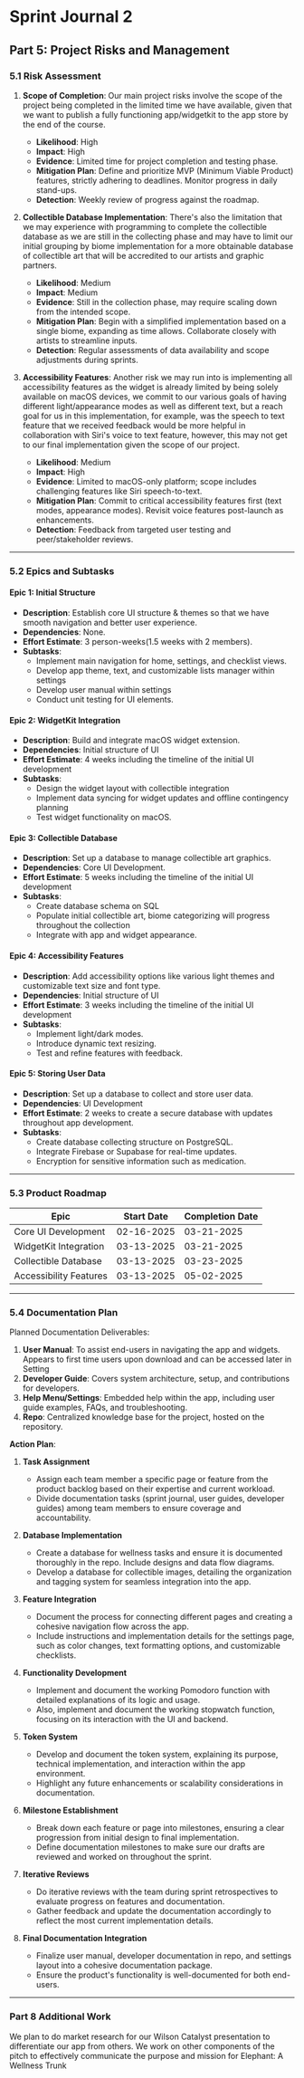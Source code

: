 # Sprint Journal 2

## Part 5: Project Risks and Management

### 5.1 Risk Assessment

1. **Scope of Completion**: Our main project risks involve the scope of the project being completed in the limited time we have available, given that we want to publish a fully functioning app/widgetkit to the app store by the end of the course.
   - **Likelihood**: High
   - **Impact**: High
   - **Evidence**: Limited time for project completion and testing phase.
   - **Mitigation Plan**: Define and prioritize MVP (Minimum Viable Product) features, strictly adhering to deadlines. Monitor progress in daily stand-ups.
   - **Detection**: Weekly review of progress against the roadmap.

2. **Collectible Database Implementation**: There's also the limitation that we may experience with programming to complete the collectible database as we are still in the collecting phase and may have to limit our initial grouping by biome implementation for a more obtainable database of collectible art that will be accredited to our artists and graphic partners.
   - **Likelihood**: Medium
   - **Impact**: Medium
   - **Evidence**: Still in the collection phase, may require scaling down from the intended scope.
   - **Mitigation Plan**: Begin with a simplified implementation based on a single biome, expanding as time allows. Collaborate closely with artists to streamline inputs.
   - **Detection**: Regular assessments of data availability and scope adjustments during sprints.

3. **Accessibility Features**: Another risk we may run into is implementing all accessibility features as the widget is already limited by being solely available on macOS devices, we commit to our various goals of having different light/appearance modes as well as different text, but a reach goal for us in this implementation, for example, was the speech to text feature that we received feedback would be more helpful in collaboration with Siri's voice to text feature, however, this may not get to our final implementation given the scope of our project.
   - **Likelihood**: Medium
   - **Impact**: High
   - **Evidence**: Limited to macOS-only platform; scope includes challenging features like Siri speech-to-text.
   - **Mitigation Plan**: Commit to critical accessibility features first (text modes, appearance modes). Revisit voice features post-launch as enhancements.
   - **Detection**: Feedback from targeted user testing and peer/stakeholder reviews.

---

### 5.2 Epics and Subtasks

#### Epic 1: Initial Structure
- **Description**: Establish core UI structure & themes so that we have smooth navigation and better user experience.
- **Dependencies**: None.
- **Effort Estimate**: 3 person-weeks(1.5 weeks with 2 members).
- **Subtasks**:
  - Implement main navigation for home, settings, and checklist views.
  - Develop app theme, text, and customizable lists manager within settings
  - Develop user manual within settings
  - Conduct unit testing for UI elements.

#### Epic 2: WidgetKit Integration
- **Description**: Build and integrate macOS widget extension.
- **Dependencies**: Initial structure of UI
- **Effort Estimate**: 4 weeks including the timeline of the initial UI development
- **Subtasks**:
  - Design the widget layout with collectible integration
  - Implement data syncing for widget updates and offline contingency planning
  - Test widget functionality on macOS.

#### Epic 3: Collectible Database
- **Description**: Set up a database to manage collectible art graphics.
- **Dependencies**: Core UI Development.
- **Effort Estimate**: 5 weeks including the timeline of the initial UI development
- **Subtasks**:
  - Create database schema on SQL
  - Populate initial collectible art, biome categorizing will progress throughout the collection
  - Integrate with app and widget appearance.

#### Epic 4: Accessibility Features
- **Description**: Add accessibility options like various light themes and customizable text size and font type.
- **Dependencies**: Initial structure of UI
- **Effort Estimate**: 3 weeks including the timeline of the initial UI development
- **Subtasks**:
  - Implement light/dark modes.
  - Introduce dynamic text resizing.
  - Test and refine features with feedback.
    
#### Epic 5: Storing User Data
- **Description**: Set up a database to collect and store user data.
- **Dependencies**: UI Development
- **Effort Estimate**: 2 weeks to create a secure database with updates throughout app development.
- **Subtasks**:
  - Create database collecting structure on PostgreSQL.
  - Integrate Firebase or Supabase for real-time updates.
  - Encryption for sensitive information such as medication.

---

### 5.3 Product Roadmap

| **Epic**                 | **Start Date** | **Completion Date** |
|--------------------------|----------------|----------------------|
| Core UI Development      | 02-16-2025     | 03-21-2025          |
| WidgetKit Integration    | 03-13-2025     | 03-21-2025          |
| Collectible Database     | 03-13-2025     | 03-23-2025          |
| Accessibility Features   | 03-13-2025     | 05-02-2025          |

---

### 5.4 Documentation Plan

Planned Documentation Deliverables:
1. **User Manual**: To assist end-users in navigating the app and widgets. Appears to first time users upon download and can be accessed later in Setting
2. **Developer Guide**: Covers system architecture, setup, and contributions for developers.
3. **Help Menu/Settings**: Embedded help within the app, including user guide examples, FAQs, and troubleshooting.
4. **Repo**: Centralized knowledge base for the project, hosted on the repository.

**Action Plan**:
1. **Task Assignment**
   - Assign each team member a specific page or feature from the product backlog based on their expertise and current workload.
   - Divide documentation tasks (sprint journal, user guides, developer guides) among team members to ensure coverage and accountability.

2. **Database Implementation**
   - Create a database for wellness tasks and ensure it is documented thoroughly in the repo. Include designs and data flow diagrams.
   - Develop a database for collectible images, detailing the organization and tagging system for seamless integration into the app.

3. **Feature Integration**
   - Document the process for connecting different pages and creating a cohesive navigation flow across the app.
   - Include instructions and implementation details for the settings page, such as color changes, text formatting options, and customizable checklists.

4. **Functionality Development**
   - Implement and document the working Pomodoro function with detailed explanations of its logic and usage.
   - Also, implement and document the working stopwatch function, focusing on its interaction with the UI and backend.

5. **Token System**
   - Develop and document the token system, explaining its purpose, technical implementation, and interaction within the app environment.
   - Highlight any future enhancements or scalability considerations in documentation.

6. **Milestone Establishment**
   - Break down each feature or page into milestones, ensuring a clear progression from initial design to final implementation.
   - Define documentation milestones to make sure our drafts are reviewed and worked on throughout the sprint.

7. **Iterative Reviews**
   - Do iterative reviews with the team during sprint retrospectives to evaluate progress on features and documentation.
   - Gather feedback and update the documentation accordingly to reflect the most current implementation details.

8. **Final Documentation Integration**
   - Finalize user manual, developer documentation in repo, and settings layout into a cohesive documentation package.
   - Ensure the product's functionality is well-documented for both end-users.

---

### Part 8 Additional Work

We plan to do market research for our Wilson Catalyst presentation to differentiate our app from others. We work on other components of the pitch to effectively communicate the purpose and mission for Elephant: A Wellness Trunk
